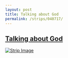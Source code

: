 ```yaml
---
layout: post
title: Talking about God
permalink: /strips/040717/
---
```


## [Talking about God](/strips/040717/)

<a href='../images/ph040717.jpg'><img src='../images/ph040717.jpg' alt='Strip Image' /></a>


<!-- include copyright-strip.html -->